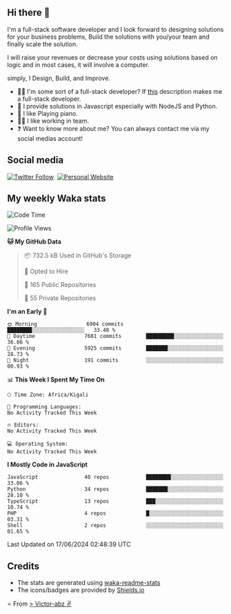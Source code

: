 ## Hi there 👋
I'm a full-stack software developer and I look forward to designing solutions for your business problems, Build the solutions with you/your team and finally scale the solution.

I will raise your revenues or decrease your costs using solutions based on logic and in most cases, it will involve a computer.

simply, I Design, Build, and Improve.

- 👨‍💻 I'm some sort of a full-stack developer? If [this](https://www.w3schools.com/whatis/whatis_fullstack.asp) description makes me a full-stack developer.
- 🌱 I provide solutions in Javascript especially with NodeJS and Python. 
- 🎹 I like Playing piano.
- 👯‍♀️ I like working in team.
- ❓ Want to know more about me? You can always contact me via my social medias account!

## Social media
[![Twitter Follow](https://img.shields.io/twitter/follow/vicky_abz?color=%231DA1F2&label=Twitter&style=for-the-badge&logo=twitter&logoColor=ffffff)](https://twitter.com/vicky_abz)
‎‎ [![Personal Website](https://img.shields.io/static/v1?label=visit&message=victor-abz.com&color=%235F021F&style=for-the-badge)](https://victor-abz.com/)

## My weekly Waka stats
<!--START_SECTION:waka-->
![Code Time](http://img.shields.io/badge/Code%20Time-819%20hrs%2039%20mins-blue)

![Profile Views](http://img.shields.io/badge/Profile%20Views-1-blue)

**🐱 My GitHub Data** 

> 📦 732.5 kB Used in GitHub's Storage 
 > 
> 💼 Opted to Hire
 > 
> 📜 165 Public Repositories 
 > 
> 🔑 55 Private Repositories 
 > 
**I'm an Early 🐤** 

```text
🌞 Morning                6904 commits        ████████░░░░░░░░░░░░░░░░░   33.48 % 
🌆 Daytime                7601 commits        █████████░░░░░░░░░░░░░░░░   36.86 % 
🌃 Evening                5925 commits        ███████░░░░░░░░░░░░░░░░░░   28.73 % 
🌙 Night                  191 commits         ░░░░░░░░░░░░░░░░░░░░░░░░░   00.93 % 
```


📊 **This Week I Spent My Time On** 

```text
🕑︎ Time Zone: Africa/Kigali

💬 Programming Languages: 
No Activity Tracked This Week

🔥 Editors: 
No Activity Tracked This Week

💻 Operating System: 
No Activity Tracked This Week
```

**I Mostly Code in JavaScript** 

```text
JavaScript               40 repos            ████████░░░░░░░░░░░░░░░░░   33.06 % 
Python                   34 repos            ███████░░░░░░░░░░░░░░░░░░   28.10 % 
TypeScript               13 repos            ███░░░░░░░░░░░░░░░░░░░░░░   10.74 % 
PHP                      4 repos             █░░░░░░░░░░░░░░░░░░░░░░░░   03.31 % 
Shell                    2 repos             ░░░░░░░░░░░░░░░░░░░░░░░░░   01.65 % 
```




 Last Updated on 17/06/2024 02:48:39 UTC
<!--END_SECTION:waka-->

## Credits
- The stats are generated using [waka-readme-stats](https://github.com/anmol098/waka-readme-stats)
- The icons/badges are provided by [Shields.io](https://shields.io/)

⭐️ From [> Victor-abz ✌](https://victor-abz.com/)
